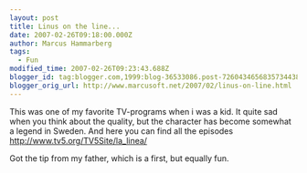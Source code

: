 ```yaml
---
layout: post
title: Linus on the line...
date: 2007-02-26T09:18:00.000Z
author: Marcus Hammarberg
tags:
  - Fun
modified_time: 2007-02-26T09:23:43.688Z
blogger_id: tag:blogger.com,1999:blog-36533086.post-7260434656835734438
blogger_orig_url: http://www.marcusoft.net/2007/02/linus-on-line.html
---
```



This was one of my favorite TV-programs when i was a kid. It quite
sad when you think about the quality, but the character has become
somewhat a legend in Sweden. And here you can find all the episodes
<http://www.tv5.org/TV5Site/la_linea/>

Got the tip from my father, which is a first, but equally fun.
